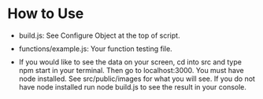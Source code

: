 <h1>How to Use</h1>

<ul>

  <li style = 'margin-bottom: 10px'>build.js: See Configure Object at the top of script.</li>

  <li style = 'margin-bottom: 10px'>functions/example.js: Your function testing file.</li>

  <li style = 'margin-bottom: 10px'>If you would like to see the data on your screen, cd into src and type npm start in your terminal. Then go to localhost:3000. You must have node installed. See src/public/images for what you will see. If you do not have node installed run node build.js to see the result in your console. </li>

</ul>
